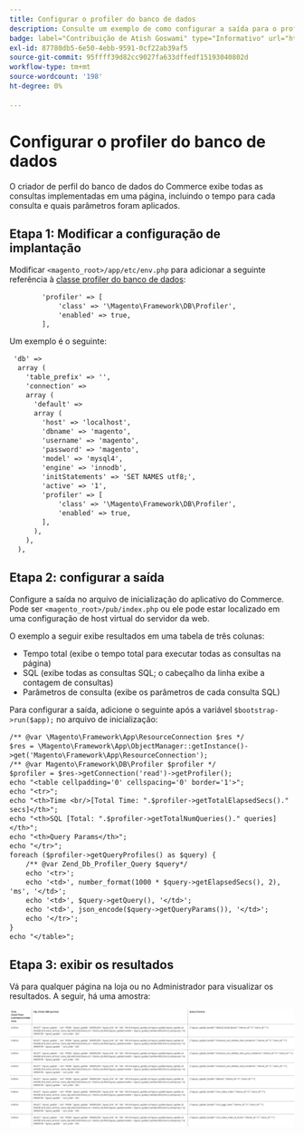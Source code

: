 ```yaml
---
title: Configurar o profiler do banco de dados
description: Consulte um exemplo de como configurar a saída para o profiler do banco de dados.
badge: label="Contribuição de Atish Goswami" type="Informativo" url="https://github.com/atishgoswami" tooltip="Atish Goswami"
exl-id: 87780db5-6e50-4ebb-9591-0cf22ab39af5
source-git-commit: 95ffff39d82cc9027fa633dffedf15193040802d
workflow-type: tm+mt
source-wordcount: '198'
ht-degree: 0%

---
```


# Configurar o profiler do banco de dados

O criador de perfil do banco de dados do Commerce exibe todas as consultas implementadas em uma página, incluindo o tempo para cada consulta e quais parâmetros foram aplicados.

## Etapa 1: Modificar a configuração de implantação

Modificar `<magento_root>/app/etc/env.php` para adicionar a seguinte referência à [classe profiler do banco de dados](https://github.com/magento/magento2/tree/2.4/lib/internal/Magento/Framework/DB/Profiler.php):

```php?start_inline=1
        'profiler' => [
            'class' => '\Magento\Framework\DB\Profiler',
            'enabled' => true,
        ],
```

Um exemplo é o seguinte:

```php?start_inline=1
 'db' =>
  array (
    'table_prefix' => '',
    'connection' =>
    array (
      'default' =>
      array (
        'host' => 'localhost',
        'dbname' => 'magento',
        'username' => 'magento',
        'password' => 'magento',
        'model' => 'mysql4',
        'engine' => 'innodb',
        'initStatements' => 'SET NAMES utf8;',
        'active' => '1',
        'profiler' => [
            'class' => '\Magento\Framework\DB\Profiler',
            'enabled' => true,
        ],
      ),
    ),
  ),
```

## Etapa 2: configurar a saída

Configure a saída no arquivo de inicialização do aplicativo do Commerce. Pode ser `<magento_root>/pub/index.php` ou ele pode estar localizado em uma configuração de host virtual do servidor da web.

O exemplo a seguir exibe resultados em uma tabela de três colunas:

- Tempo total (exibe o tempo total para executar todas as consultas na página)
- SQL (exibe todas as consultas SQL; o cabeçalho da linha exibe a contagem de consultas)
- Parâmetros de consulta (exibe os parâmetros de cada consulta SQL)

Para configurar a saída, adicione o seguinte após a variável `$bootstrap->run($app);` no arquivo de inicialização:

```php?start_inline=1
/** @var \Magento\Framework\App\ResourceConnection $res */
$res = \Magento\Framework\App\ObjectManager::getInstance()->get('Magento\Framework\App\ResourceConnection');
/** @var Magento\Framework\DB\Profiler $profiler */
$profiler = $res->getConnection('read')->getProfiler();
echo "<table cellpadding='0' cellspacing='0' border='1'>";
echo "<tr>";
echo "<th>Time <br/>[Total Time: ".$profiler->getTotalElapsedSecs()." secs]</th>";
echo "<th>SQL [Total: ".$profiler->getTotalNumQueries()." queries]</th>";
echo "<th>Query Params</th>";
echo "</tr>";
foreach ($profiler->getQueryProfiles() as $query) {
    /** @var Zend_Db_Profiler_Query $query*/
    echo '<tr>';
    echo '<td>', number_format(1000 * $query->getElapsedSecs(), 2), 'ms', '</td>';
    echo '<td>', $query->getQuery(), '</td>';
    echo '<td>', json_encode($query->getQueryParams()), '</td>';
    echo '</tr>';
}
echo "</table>";
```

## Etapa 3: exibir os resultados

Vá para qualquer página na loja ou no Administrador para visualizar os resultados. A seguir, há uma amostra:

![Resultados do criador de perfil de banco de dados de exemplo](../../assets/configuration/db-profiler-results.png)
